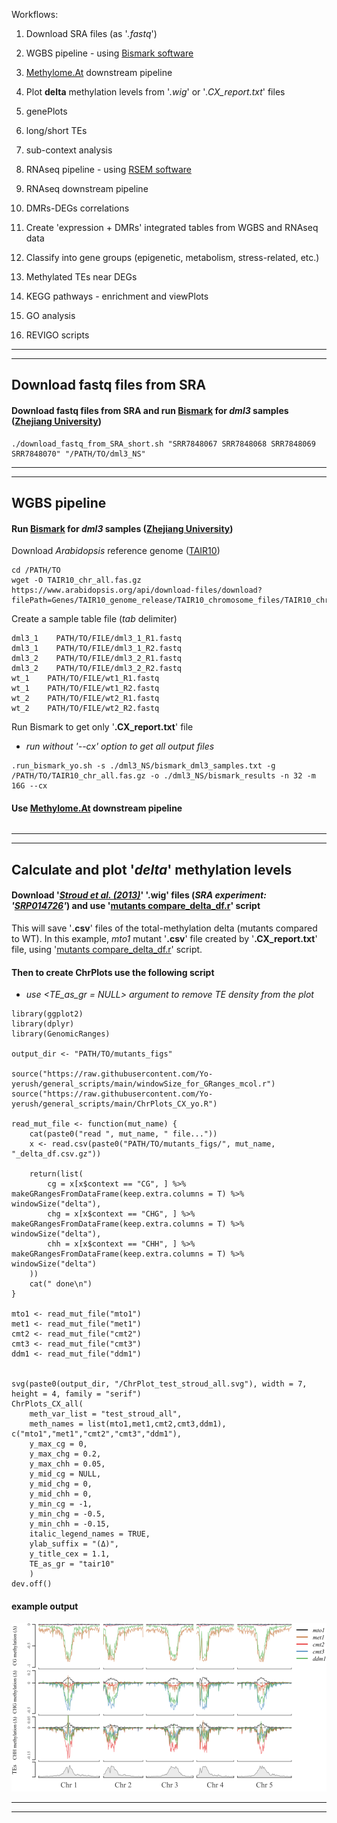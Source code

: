 Workflows:

1. Download SRA files (as '*.fastq*')
2. WGBS pipeline - using [Bismark software](https://www.bioinformatics.babraham.ac.uk/projects/bismark/#:~:text=Bismark%20is%20a%20program%20to%20map%20bisulfite%20treated,the%20methylation%20levels%20of%20their%20samples%20straight%20away.)
3. [Methylome.At](https://github.com/Yo-yerush/Methylome.At) downstream pipeline

4. Plot **delta** methylation levels from '*.wig*' or '*.CX_report.txt*' files
5. genePlots
6. long/short TEs
7. sub-context analysis

8. RNAseq pipeline - using [RSEM software](https://github.com/deweylab/RSEM)
9. RNAseq downstream pipeline

10. DMRs-DEGs correlations
11. Create 'expression + DMRs' integrated tables from WGBS and RNAseq data
12. Classify into gene groups (epigenetic, metabolism, stress-related, etc.)
13. Methylated TEs near DEGs

14. KEGG pathways - enrichment and viewPlots
15. GO analysis
16. REVIGO scripts

-----------------------------------------------------------------
-----------------------------------------------------------------

## Download fastq files from SRA
#### Download fastq files from SRA and run [Bismark](https://www.bioinformatics.babraham.ac.uk/projects/bismark/#:~:text=Bismark%20is%20a%20program%20to%20map%20bisulfite%20treated,the%20methylation%20levels%20of%20their%20samples%20straight%20away.) for *dml3* samples ([Zhejiang University](https://www.ncbi.nlm.nih.gov/sra/SRX4698864))
```
./download_fastq_from_SRA_short.sh "SRR7848067 SRR7848068 SRR7848069 SRR7848070" "/PATH/TO/dml3_NS"
```
-----------------------------------------------------------------
-----------------------------------------------------------------

## WGBS pipeline
#### Run [Bismark](https://www.bioinformatics.babraham.ac.uk/projects/bismark/#:~:text=Bismark%20is%20a%20program%20to%20map%20bisulfite%20treated,the%20methylation%20levels%20of%20their%20samples%20straight%20away.) for *dml3* samples ([Zhejiang University](https://www.ncbi.nlm.nih.gov/sra/SRX4698864))

 Download *Arabidopsis* reference genome ([TAIR10](https://www.arabidopsis.org/))
 ```
 cd /PATH/TO
 wget -O TAIR10_chr_all.fas.gz https://www.arabidopsis.org/api/download-files/download?filePath=Genes/TAIR10_genome_release/TAIR10_chromosome_files/TAIR10_chr_all.fas.gz
 ```

Create a sample table file (*tab* delimiter)
```
dml3_1    PATH/TO/FILE/dml3_1_R1.fastq
dml3_1    PATH/TO/FILE/dml3_1_R2.fastq
dml3_2    PATH/TO/FILE/dml3_2_R1.fastq
dml3_2    PATH/TO/FILE/dml3_2_R2.fastq
wt_1    PATH/TO/FILE/wt1_R1.fastq
wt_1    PATH/TO/FILE/wt1_R2.fastq
wt_2    PATH/TO/FILE/wt2_R1.fastq
wt_2    PATH/TO/FILE/wt2_R2.fastq
```

Run Bismark to get only '**.CX_report.txt**' file
* *run without '--cx' option to get all output files*
```
.run_bismark_yo.sh -s ./dml3_NS/bismark_dml3_samples.txt -g /PATH/TO/TAIR10_chr_all.fas.gz -o ./dml3_NS/bismark_results -n 32 -m 16G --cx
```

#### Use [Methylome.At](https://github.com/Yo-yerush/Methylome.At) downstream pipeline
```

```

-----------------------------------------------------------------
-----------------------------------------------------------------

## Calculate and plot '*delta*' methylation levels
#### Download '[*Stroud et al. (2013)*](https://pubmed.ncbi.nlm.nih.gov/23313553/)' '**.wig**' files  (*SRA experiment: '[SRP014726](https://www.ncbi.nlm.nih.gov/Traces/study/?acc=SRP014726&o=biosample_s%3Aa%3Bacc_s%3Aa)'*) and use '[mutants compare_delta_df.r](https://github.com/Yo-yerush/general_scripts/blob/main/delta_df_from_wig_script.r)' script
This will save '**.csv**' files of the total-methylation delta (mutants compared to WT).
In this example, *mto1* mutant '**.csv**' file created by '**.CX_report.txt**' file, using '[mutants compare_delta_df.r](https://github.com/Yo-yerush/general_scripts/blob/main/delta_df_from_CX_report_script.r)' script.

#### Then to create **ChrPlots** use the following script
*  *use <TE_as_gr = NULL> argument to remove TE density from the plot*
```
library(ggplot2)
library(dplyr)
library(GenomicRanges)

output_dir <- "PATH/TO/mutants_figs"

source("https://raw.githubusercontent.com/Yo-yerush/general_scripts/main/windowSize_for_GRanges_mcol.r")
source("https://raw.githubusercontent.com/Yo-yerush/general_scripts/main/ChrPlots_CX_yo.R")

read_mut_file <- function(mut_name) {
    cat(paste0("read ", mut_name, " file..."))
    x <- read.csv(paste0("PATH/TO/mutants_figs/", mut_name, "_delta_df.csv.gz"))

    return(list(
        cg = x[x$context == "CG", ] %>% makeGRangesFromDataFrame(keep.extra.columns = T) %>% windowSize("delta"),
        chg = x[x$context == "CHG", ] %>% makeGRangesFromDataFrame(keep.extra.columns = T) %>% windowSize("delta"),
        chh = x[x$context == "CHH", ] %>% makeGRangesFromDataFrame(keep.extra.columns = T) %>% windowSize("delta")
    ))
    cat(" done\n")
}

mto1 <- read_mut_file("mto1")
met1 <- read_mut_file("met1")
cmt2 <- read_mut_file("cmt2")
cmt3 <- read_mut_file("cmt3")
ddm1 <- read_mut_file("ddm1")


svg(paste0(output_dir, "/ChrPlot_test_stroud_all.svg"), width = 7, height = 4, family = "serif")
ChrPlots_CX_all(
    meth_var_list = "test_stroud_all",
    meth_names = list(mto1,met1,cmt2,cmt3,ddm1), c("mto1","met1","cmt2","cmt3","ddm1"),
    y_max_cg = 0,
    y_max_chg = 0.2,
    y_max_chh = 0.05,
    y_mid_cg = NULL,
    y_mid_chg = 0,
    y_mid_chh = 0,
    y_min_cg = -1,
    y_min_chg = -0.5,
    y_min_chh = -0.15,
    italic_legend_names = TRUE,
    ylab_suffix = "(Δ)",
    y_title_cex = 1.1,
    TE_as_gr = "tair10"
    )
dev.off()
```
#### example output
![fig](https://github.com/Yo-yerush/general_scripts/blob/main/ChrPlot_test_stroud_all.svg)

-----------------------------------------------------------------
-----------------------------------------------------------------

